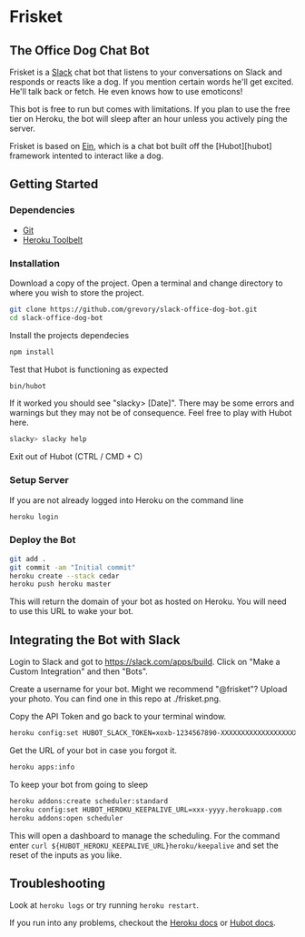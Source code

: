 # Frisket 
## The Office Dog Chat Bot

Frisket is a [Slack](https://slack.com/) chat bot that listens to your conversations on Slack and responds or reacts like a dog. If you mention certain words he'll get excited. He'll talk back or fetch. He even knows how to use emoticons!

This bot is free to run but comes with limitations. If you plan to use the free tier on Heroku, the bot will sleep after an hour unless you actively ping the server.

Frisket is based on [Ein](https://github.com/jorydotcom/einbot "Original Ein Github repo"), which is a chat bot built off the [Hubot][hubot] framework intented to interact like a dog.

## Getting Started

### Dependencies
- [Git](https://git-scm.com/book/en/v2/Getting-Started-The-Command-Line)
- [Heroku Toolbelt](https://toolbelt.heroku.com/)

### Installation
Download a copy of the project. Open a terminal and change directory to where you wish to store the project.
```bash
git clone https://github.com/grevory/slack-office-dog-bot.git
cd slack-office-dog-bot
```

Install the projects dependecies
```bash
npm install
```

Test that Hubot is functioning as expected
```bash
bin/hubot
```

If it worked you should see "slacky> [Date]". There may be some errors and warnings but they may not be of consequence. Feel free to play with Hubot here.
```bash
slacky> slacky help
```

Exit out of Hubot (CTRL / CMD + C)

### Setup Server

If you are not already logged into Heroku on the command line
```bash
heroku login
```

### Deploy the Bot
```bash
git add .
git commit -am "Initial commit"
heroku create --stack cedar
heroku push heroku master
```

This will return the domain of your bot as hosted on Heroku. You will need to use this URL to wake your bot.

## Integrating the Bot with Slack

Login to Slack and got to https://slack.com/apps/build. Click on "Make a Custom Integration" and then "Bots".

Create a username for your bot. Might we recommend "@frisket"? Upload your photo. You can find one in this repo at ./frisket.png.

Copy the API Token and go back to your terminal window.

```bash
heroku config:set HUBOT_SLACK_TOKEN=xoxb-1234567890-XXXXXXXXXXXXXXXXXXX
```

Get the URL of your bot in case you forgot it.

```bash
heroku apps:info
```

To keep your bot from going to sleep

```bash
heroku addons:create scheduler:standard
heroku config:set HUBOT_HEROKU_KEEPALIVE_URL=xxx-yyyy.herokuapp.com
heroku addons:open scheduler
```

This will open a dashboard to manage the scheduling. For the command enter `curl ${HUBOT_HEROKU_KEEPALIVE_URL}heroku/keepalive` and set the reset of the inputs as you like.

## Troubleshooting

Look at `heroku logs` or try running `heroku restart`.

If you run into any problems, checkout the [Heroku docs](heroku-node-docs) or [Hubot docs](https://hubot.github.com/docs/).
